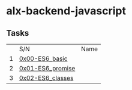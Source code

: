 # alx-backend-javascript

## Tasks
<table>
<th>
<td>S/N</td>
<td>Name</td>
</th>
<tr>
<td>1</td>
<td><a href="https://github.com/ayobamy/alx-backend-javascript/tree/main/0x00-ES6_basic">0x00-ES6_basic</a></td>
</tr>
<tr>
<td>2</td>
<td><a href="https://github.com/ayobamy/alx-backend-javascript/tree/main/0x00-ES6_promise">0x01-ES6_promise</a></td>
</tr>
<tr>
<td>3</td>
<td><a href="https://github.com/ayobamy/alx-backend-javascript/tree/main/0x00-ES6_classes">0x02-ES6_classes</a></td>
</tr>
</table>